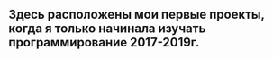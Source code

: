 ## Здесь расположены мои первые проекты, когда я только начинала изучать программирование 2017-2019г.
